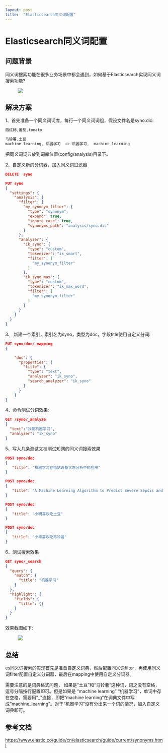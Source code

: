 ```yaml
---
layout: post
title:  "Elasticsearch同义词配置"
---
```


# Elasticsearch同义词配置

## 问题背景

​     同义词搜索功能在很多业务场景中都会遇到，如何基于Elasticsearch实现同义词搜索功能?


<figure>
<a><img src="{{site.url}}/images/1.jpg"></a>
</figure>

## 解决方案

1、首先准备一个同义词词库，每行一个同义词词组，假设文件名是syno.dic:

```java
西红柿,番茄,tomato  

马铃薯,土豆  
machine learning, 机器学习  => 机器学习,  machine_learning  
```

把同义词词典放到词库位置(config/analysis)目录下。

2、自定义新的分词器，加入同义词过滤器

```json
DELETE  syno

PUT syno
{
  "settings": {
    "analysis": {
      "filter": {
        "my_synonym_filter": {
          "type": "synonym",
          "expand": true,
          "ignore_case": true,
          "synonyms_path": "analysis/syno.dic"
        }
      },
      "analyzer": {
        "ik_syno": {
          "type": "custom",
          "tokenizer": "ik_smart",
          "filter": [
            "my_synonym_filter"
          ]
        },
        "ik_syno_max": {
          "type": "custom",
          "tokenizer": "ik_max_word",
          "filter": [
            "my_synonym_filter"
          ]
        }
      }
    }
  }
}

```

3、         新建一个索引，索引名为syno，类型为doc，字段title使用自定义分词:  

```json
PUT syno/doc/_mapping
{

    "doc": {
      "properties": {
        "title": {
          "type": "text",
          "analyzer": "ik_syno",
          "search_analyzer": "ik_syno"
        }
      }
    }
}

```

4、命令测试分词效果:  

```json
GET /syno/_analyze
{
  "text":"我爱机器学习",
  "analyzer": "ik_syno"
}
```

5、写入几条测试文档测试知网的同义词搜索效果  

```json
POST syno/doc
{
   "title": "机器学习在电站设备状态分析中的应用"
}

POST syno/doc
{
   "title": "A Machine Learning Algorithm to Predict Severe Sepsis and Septic Shock: Development, Implementation, and Impact on Clinical Practice."
}

POST syno/doc
{
   "title": "小明喜欢吃土豆"
}

POST syno/doc
{
   "title": "小华喜欢吃马铃薯"
}

```



6、测试搜索效果  

```json
GET syno/_search
{
  "query": {
    "match": {
      "title": "机器学习"
    }
  },
  "highlight": {
    "fields": {
      "title": {}
    }
  }
}
```

效果截图如下:

<figure>
<a><img src="{{site.url}}/images/1.jpg"></a>
</figure>

## 总结 

  es同义词搜索的实现首先是准备自定义词典，然后配置同义词filter，再使用同义词filter配置自定义分词器，最后在mapping中使用自定义分词器。

  需要注意的是词典格式问题， 如果是“土豆”和“马铃薯”这种词，词之没有空格，逗号分隔按行配置即可。但是如果是 “machine learning” “机器学习”，单词中存在空格，需要用"_"连接，即把“machine learning”在词典文件中写成“machine_learning”。对于“机器学习”没有分出来一个词的情况，加入自定义词典即可。

##  参考文档
<a href="https://www.elastic.co/guide/cn/elasticsearch/guide/current/synonyms.html">https://www.elastic.co/guide/cn/elasticsearch/guide/current/synonyms.html</a>




